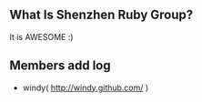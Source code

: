 ## What Is Shenzhen Ruby Group?

It is AWESOME :)

## Members add log

* windy( <http://windy.github.com/> )